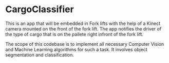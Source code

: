 # CargoClassifier
This is an app that will be embedded in Fork lifts with the help of a Kinect camera mounted on the front of the fork lift.
The app notifies the driver of the type of cargo that is on the pallete right infront of the fork lift.

The scope of this codebase is to implement all necessary Computer Vision and Machine Learning algorithms for such a task. It involves object segmentation and classification. 
